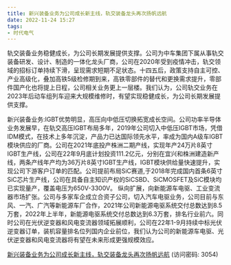 ```yaml
---
title: 新兴装备业务为公司成长新主线，轨交装备龙头再次扬帆远航
date: 2022-11-24 15:27
tags:
- 时代电气
---
```

轨交装备业务稳健成长，为公司长期发展提供支撑。公司为中车集团下属从事轨交装备研发、设计、制造的一体化龙头厂商，公司在2020年受到疫情冲击，轨交领域的招标订单持续下滑，呈现需求短期不足状态。十四五后，政策支持自主可控、产业高级化，叠加高铁5级检修期到来，高铁零部件的替代和更换需求提升，零部件国产化也将提上日程，公司相关业务更上一层楼。我们认为，公司轨交业务在2023年后动车组列车迎来大规模维修时，有望实现稳健成长，为公司长期发展提供支撑。
<!-- more -->
新兴装备业务:IGBT优势明显，高压向中低压切换拓宽成长空间。公司功率半导体业务发展早，在轨交高压IGBT布局多年，2019年公司切入中低压IGBT市场，凭借IDM模式，在技术上多年沉淀，产品力已达国际领先水平，率成为国内A级车IGBT模块供应的厂商。公司在2021年底投产株洲二期产线，实现年产24万片8英寸IGBT生产线，公司在22年9月底计划投资111.2亿元，分别在宜兴和株洲建造新产线，两条产线年产均为36万片8英寸IGBT生产线，IGBT模块供给量快速提升，实现公司下游客户订单的匹配。公司提前布局SiC赛道,于2018年完成国内首条6英寸SiC芯片生产线，公司在具备自主知识产权的SiCSBD、SiCMOSFET及SiC模块均已实现量产，覆盖电压为650V-3300V。
纵向扩展，向新能源车电驱、工业变流器市场扩张。公司与多家车企成立合资子公司，切入汽车电驱业务，公司目前与东风、一汽、广汽等新能源车厂合作，2021年公司新能源电驱系统交付总数达到8.5万套，2022年上半年，新能源电驱系统交付总数达到6.3万套，排名行业前六。同时公司在光伏逆变器和风电变流器领域拓展顺利，公司在22年1-9月持续中标光伏逆变器订单，装机容量排名位列国内企业前位，我们认为公司的新能源车电驱、光伏逆变器和风电变流器将有望在未来形成更强规模效应。

[新兴装备业务为公司成长新主线，轨交装备龙头再次扬帆远航](https://url12.ctfile.com/f/3948612-730904228-e16be6?p=3054)
(访问密码: 3054)

